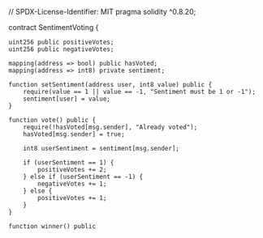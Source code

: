 // SPDX-License-Identifier: MIT
pragma solidity ^0.8.20;

contract SentimentVoting {
    
    uint256 public positiveVotes;
    uint256 public negativeVotes;
    
    mapping(address => bool) public hasVoted;
    mapping(address => int8) private sentiment;
    
    function setSentiment(address user, int8 value) public {
        require(value == 1 || value == -1, "Sentiment must be 1 or -1");
        sentiment[user] = value;
    }
    
    function vote() public {
        require(!hasVoted[msg.sender], "Already voted");
        hasVoted[msg.sender] = true;
        
        int8 userSentiment = sentiment[msg.sender];
        
        if (userSentiment == 1) {
            positiveVotes += 2;
        } else if (userSentiment == -1) {
            negativeVotes += 1;
        } else {
            positiveVotes += 1;
        }
    }

    function winner() public
